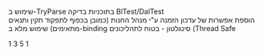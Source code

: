 שימוש ב-TryParse בתוכניות בדיקה BlTest/DalTest         
הוספת אפשרות של עדכון הזמנה ע"י מנהל החנות (כמובן בכפוף לתפקוד תקין ותנאים מתאימים) 
שימוש מלא ב-binding
סינגלטון - בטוח לתהליכונים (Thread Safe


1
3
5
1